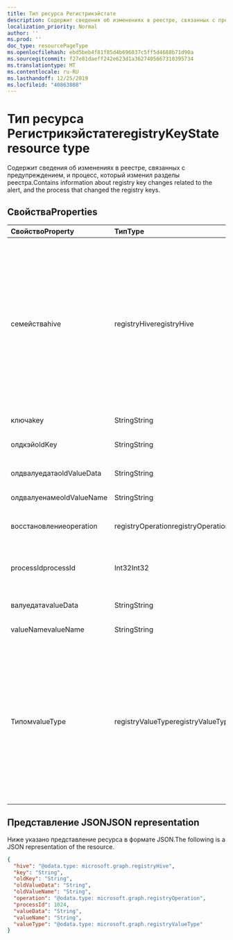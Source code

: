 ```yaml
---
title: Тип ресурса Регистрикэйстате
description: Содержит сведения об изменениях в реестре, связанных с предупреждением, и процесс, который изменил разделы реестра.
localization_priority: Normal
author: ''
ms.prod: ''
doc_type: resourcePageType
ms.openlocfilehash: ebd5beb4f81f85d4b696037c5ff5d4688b71d90a
ms.sourcegitcommit: f27e81daeff242e623d1a3627405667310395734
ms.translationtype: MT
ms.contentlocale: ru-RU
ms.lasthandoff: 12/25/2019
ms.locfileid: "40863808"
---
```

# <a name="registrykeystate-resource-type"></a><span data-ttu-id="d285b-103">Тип ресурса Регистрикэйстате</span><span class="sxs-lookup"><span data-stu-id="d285b-103">registryKeyState resource type</span></span>

<span data-ttu-id="d285b-104">Содержит сведения об изменениях в реестре, связанных с предупреждением, и процесс, который изменил разделы реестра.</span><span class="sxs-lookup"><span data-stu-id="d285b-104">Contains information about registry key changes related to the alert, and the process that changed the registry keys.</span></span>

## <a name="properties"></a><span data-ttu-id="d285b-105">Свойства</span><span class="sxs-lookup"><span data-stu-id="d285b-105">Properties</span></span>

| <span data-ttu-id="d285b-106">Свойство</span><span class="sxs-lookup"><span data-stu-id="d285b-106">Property</span></span>     | <span data-ttu-id="d285b-107">Тип</span><span class="sxs-lookup"><span data-stu-id="d285b-107">Type</span></span>        | <span data-ttu-id="d285b-108">Описание</span><span class="sxs-lookup"><span data-stu-id="d285b-108">Description</span></span> |
|:-------------|:------------|:------------|
|<span data-ttu-id="d285b-109">семейства</span><span class="sxs-lookup"><span data-stu-id="d285b-109">hive</span></span>|<span data-ttu-id="d285b-110">registryHive</span><span class="sxs-lookup"><span data-stu-id="d285b-110">registryHive</span></span>|<span data-ttu-id="d285b-111">[Куст реестра Windows](/windows/desktop/sysinfo/registry-hives) :</span><span class="sxs-lookup"><span data-stu-id="d285b-111">A [Windows registry hive](/windows/desktop/sysinfo/registry-hives) :</span></span> <ul><li><span data-ttu-id="d285b-112">HKEY_CURRENT_CONFIG</span><span class="sxs-lookup"><span data-stu-id="d285b-112">HKEY_CURRENT_CONFIG</span></span></li> <li><span data-ttu-id="d285b-113">HKEY_CURRENT_USER</span><span class="sxs-lookup"><span data-stu-id="d285b-113">HKEY_CURRENT_USER</span></span></li> <li><span data-ttu-id="d285b-114">HKEY_LOCAL_MACHINE \САМ</span><span class="sxs-lookup"><span data-stu-id="d285b-114">HKEY_LOCAL_MACHINE\SAM</span></span></li> <li><span data-ttu-id="d285b-115">HKEY_LOCAL_MACHINE \Секурити</span><span class="sxs-lookup"><span data-stu-id="d285b-115">HKEY_LOCAL_MACHINE\Security</span></span></li> <li><span data-ttu-id="d285b-116">HKEY_LOCAL_MACHINE \Софтваре</span><span class="sxs-lookup"><span data-stu-id="d285b-116">HKEY_LOCAL_MACHINE\Software</span></span></li> <li><span data-ttu-id="d285b-117">HKEY_LOCAL_MACHINE \Систем</span><span class="sxs-lookup"><span data-stu-id="d285b-117">HKEY_LOCAL_MACHINE\System</span></span></li> <li><span data-ttu-id="d285b-118">HKEY_USERS\\. Умолчани.</span><span class="sxs-lookup"><span data-stu-id="d285b-118">HKEY_USERS\\.Default.</span></span></li></ul> <span data-ttu-id="d285b-119">Возможные значения: `unknown`, `currentConfig`, `currentUser`, `localMachineSam`, `localMachineSecurity`, `localMachineSoftware`, `localMachineSystem`, `usersDefault`.</span><span class="sxs-lookup"><span data-stu-id="d285b-119">Possible values are: `unknown`, `currentConfig`, `currentUser`, `localMachineSam`, `localMachineSecurity`, `localMachineSoftware`, `localMachineSystem`, `usersDefault`.</span></span>|
|<span data-ttu-id="d285b-120">ключа</span><span class="sxs-lookup"><span data-stu-id="d285b-120">key</span></span>|<span data-ttu-id="d285b-121">String</span><span class="sxs-lookup"><span data-stu-id="d285b-121">String</span></span>|<span data-ttu-id="d285b-122">Текущий (то есть измененный) раздел реестра (исключая КУСТ).</span><span class="sxs-lookup"><span data-stu-id="d285b-122">Current (i.e. changed) registry key (excludes HIVE).</span></span>|
|<span data-ttu-id="d285b-123">олдкэй</span><span class="sxs-lookup"><span data-stu-id="d285b-123">oldKey</span></span>|<span data-ttu-id="d285b-124">String</span><span class="sxs-lookup"><span data-stu-id="d285b-124">String</span></span>|<span data-ttu-id="d285b-125">Предыдущий (то есть перед изменением) раздел реестра (исключает КУСТ).</span><span class="sxs-lookup"><span data-stu-id="d285b-125">Previous (i.e. before changed) registry key (excludes HIVE).</span></span>|
|<span data-ttu-id="d285b-126">олдвалуедата</span><span class="sxs-lookup"><span data-stu-id="d285b-126">oldValueData</span></span>|<span data-ttu-id="d285b-127">String</span><span class="sxs-lookup"><span data-stu-id="d285b-127">String</span></span>|<span data-ttu-id="d285b-128">Previous (то есть перед изменением) значение раздела реестра (Content).</span><span class="sxs-lookup"><span data-stu-id="d285b-128">Previous (i.e. before changed) registry key value data (contents).</span></span>|
|<span data-ttu-id="d285b-129">олдвалуенаме</span><span class="sxs-lookup"><span data-stu-id="d285b-129">oldValueName</span></span>|<span data-ttu-id="d285b-130">String</span><span class="sxs-lookup"><span data-stu-id="d285b-130">String</span></span>|<span data-ttu-id="d285b-131">Previous (то есть перед изменением) имя значения раздела реестра.</span><span class="sxs-lookup"><span data-stu-id="d285b-131">Previous (i.e. before changed) registry key value name.</span></span>|
|<span data-ttu-id="d285b-132">восстановление</span><span class="sxs-lookup"><span data-stu-id="d285b-132">operation</span></span>|<span data-ttu-id="d285b-133">registryOperation</span><span class="sxs-lookup"><span data-stu-id="d285b-133">registryOperation</span></span>|<span data-ttu-id="d285b-134">Операция, в которой изменилось имя и/или значение раздела реестра.</span><span class="sxs-lookup"><span data-stu-id="d285b-134">Operation that changed the registry key name and/or value.</span></span> <span data-ttu-id="d285b-135">Возможные значения: `unknown`, `create`, `modify`, `delete`.</span><span class="sxs-lookup"><span data-stu-id="d285b-135">Possible values are: `unknown`, `create`, `modify`, `delete`.</span></span>|
|<span data-ttu-id="d285b-136">processId</span><span class="sxs-lookup"><span data-stu-id="d285b-136">processId</span></span>|<span data-ttu-id="d285b-137">Int32</span><span class="sxs-lookup"><span data-stu-id="d285b-137">Int32</span></span>|<span data-ttu-id="d285b-138">Идентификатор процесса (PID), который изменил раздел реестра (сведения о процессе будут отображаться в коллекции предупреждений "процессы").</span><span class="sxs-lookup"><span data-stu-id="d285b-138">Process ID (PID) of the process that modified the registry key (process details will appear in the alert 'processes' collection).</span></span>|
|<span data-ttu-id="d285b-139">валуедата</span><span class="sxs-lookup"><span data-stu-id="d285b-139">valueData</span></span>|<span data-ttu-id="d285b-140">String</span><span class="sxs-lookup"><span data-stu-id="d285b-140">String</span></span>|<span data-ttu-id="d285b-141">Текущие (то есть измененные) данные значения раздела реестра (содержимое).</span><span class="sxs-lookup"><span data-stu-id="d285b-141">Current (i.e. changed) registry key value data (contents).</span></span>|
|<span data-ttu-id="d285b-142">valueName</span><span class="sxs-lookup"><span data-stu-id="d285b-142">valueName</span></span>|<span data-ttu-id="d285b-143">String</span><span class="sxs-lookup"><span data-stu-id="d285b-143">String</span></span>|<span data-ttu-id="d285b-144">Current (то есть изменено) имя значения раздела реестра</span><span class="sxs-lookup"><span data-stu-id="d285b-144">Current (i.e. changed) registry key value name</span></span>|
|<span data-ttu-id="d285b-145">Типом</span><span class="sxs-lookup"><span data-stu-id="d285b-145">valueType</span></span>|<span data-ttu-id="d285b-146">registryValueType</span><span class="sxs-lookup"><span data-stu-id="d285b-146">registryValueType</span></span>|[<span data-ttu-id="d285b-147">Тип значения раздела реестра</span><span class="sxs-lookup"><span data-stu-id="d285b-147">Registry key value type</span></span>](/windows/desktop/sysinfo/registry-value-types) <ul><li><span data-ttu-id="d285b-148">REG_BINARY</span><span class="sxs-lookup"><span data-stu-id="d285b-148">REG_BINARY</span></span></li> <li><span data-ttu-id="d285b-149">REG_DWORD</span><span class="sxs-lookup"><span data-stu-id="d285b-149">REG_DWORD</span></span></li> <li><span data-ttu-id="d285b-150">REG_DWORD_LITTLE_ENDIAN</span><span class="sxs-lookup"><span data-stu-id="d285b-150">REG_DWORD_LITTLE_ENDIAN</span></span></li> <li><span data-ttu-id="d285b-151">REG_DWORD_BIG_ENDIAN</span><span class="sxs-lookup"><span data-stu-id="d285b-151">REG_DWORD_BIG_ENDIAN</span></span></li><li><span data-ttu-id="d285b-152">REG_EXPAND_SZ</span><span class="sxs-lookup"><span data-stu-id="d285b-152">REG_EXPAND_SZ</span></span></li> <li><span data-ttu-id="d285b-153">REG_LINK</span><span class="sxs-lookup"><span data-stu-id="d285b-153">REG_LINK</span></span></li> <li><span data-ttu-id="d285b-154">REG_MULTI_SZ</span><span class="sxs-lookup"><span data-stu-id="d285b-154">REG_MULTI_SZ</span></span></li> <li><span data-ttu-id="d285b-155">REG_NONE</span><span class="sxs-lookup"><span data-stu-id="d285b-155">REG_NONE</span></span></li> <li><span data-ttu-id="d285b-156">REG_QWORD</span><span class="sxs-lookup"><span data-stu-id="d285b-156">REG_QWORD</span></span></li> <li><span data-ttu-id="d285b-157">REG_QWORD_LITTLE_ENDIAN</span><span class="sxs-lookup"><span data-stu-id="d285b-157">REG_QWORD_LITTLE_ENDIAN</span></span></li> <li><span data-ttu-id="d285b-158">REG_SZ</span><span class="sxs-lookup"><span data-stu-id="d285b-158">REG_SZ</span></span></li></ul> <span data-ttu-id="d285b-159">Возможные значения: `unknown`, `binary`, `dword`, `dwordLittleEndian`, `dwordBigEndian`, `expandSz`, `link`, `multiSz`, `none`, `qword`, `qwordlittleEndian`, `sz`.</span><span class="sxs-lookup"><span data-stu-id="d285b-159">Possible values are: `unknown`, `binary`, `dword`, `dwordLittleEndian`, `dwordBigEndian`, `expandSz`, `link`, `multiSz`, `none`, `qword`, `qwordlittleEndian`, `sz`.</span></span>|

## <a name="json-representation"></a><span data-ttu-id="d285b-160">Представление JSON</span><span class="sxs-lookup"><span data-stu-id="d285b-160">JSON representation</span></span>

<span data-ttu-id="d285b-161">Ниже указано представление ресурса в формате JSON.</span><span class="sxs-lookup"><span data-stu-id="d285b-161">The following is a JSON representation of the resource.</span></span>

<!-- {
  "blockType": "resource",
  "optionalProperties": [

  ],
  "@odata.type": "microsoft.graph.registryKeyState"
}-->

```json
{
  "hive": "@odata.type: microsoft.graph.registryHive",
  "key": "String",
  "oldKey": "String",
  "oldValueData": "String",
  "oldValueName": "String",
  "operation": "@odata.type: microsoft.graph.registryOperation",
  "processId": 1024,
  "valueData": "String",
  "valueName": "String",
  "valueType": "@odata.type: microsoft.graph.registryValueType"
}

```

<!-- uuid: 8fcb5dbc-d5aa-4681-8e31-b001d5168d79
2015-10-25 14:57:30 UTC -->
<!-- {
  "type": "#page.annotation",
  "description": "registryKeyState resource",
  "keywords": "",
  "section": "documentation",
  "tocPath": ""
}-->
